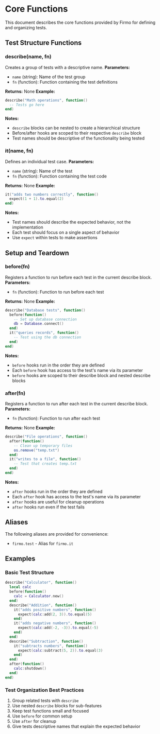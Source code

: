 # Core Functions


This document describes the core functions provided by Firmo for defining and organizing tests.

## Test Structure Functions


### describe(name, fn)


Creates a group of tests with a descriptive name.
**Parameters:**


- `name` (string): Name of the test group
- `fn` (function): Function containing the test definitions

**Returns:** None
**Example:**


```lua
describe("Math operations", function()
  -- Tests go here
end)
```


**Notes:**


- `describe` blocks can be nested to create a hierarchical structure
- Before/after hooks are scoped to their respective `describe` block
- Test names should be descriptive of the functionality being tested


### it(name, fn)


Defines an individual test case.
**Parameters:**


- `name` (string): Name of the test
- `fn` (function): Function containing the test code

**Returns:** None
**Example:**


```lua
it("adds two numbers correctly", function()
  expect(1 + 1).to.equal(2)
end)
```


**Notes:**


- Test names should describe the expected behavior, not the implementation
- Each test should focus on a single aspect of behavior
- Use `expect` within tests to make assertions


## Setup and Teardown


### before(fn)


Registers a function to run before each test in the current describe block.
**Parameters:**


- `fn` (function): Function to run before each test

**Returns:** None
**Example:**


```lua
describe("Database tests", function()
  before(function()
    -- Set up database connection
    db = Database.connect()
  end)
  it("queries records", function()
    -- Test using the db connection
  end)
end)
```


**Notes:**


- `before` hooks run in the order they are defined
- Each `before` hook has access to the test's name via its parameter
- `before` hooks are scoped to their describe block and nested describe blocks


### after(fn)


Registers a function to run after each test in the current describe block.
**Parameters:**


- `fn` (function): Function to run after each test

**Returns:** None
**Example:**


```lua
describe("File operations", function()
  after(function()
    -- Clean up temporary files
    os.remove("temp.txt")
  end)
  it("writes to a file", function()
    -- Test that creates temp.txt
  end)
end)
```


**Notes:**


- `after` hooks run in the order they are defined
- Each `after` hook has access to the test's name via its parameter
- `after` hooks are useful for cleanup operations
- `after` hooks run even if the test fails


## Aliases


The following aliases are provided for convenience:


- `firmo.test` - Alias for `firmo.it`


## Examples


### Basic Test Structure



```lua
describe("Calculator", function()
  local calc
  before(function()
    calc = Calculator.new()
  end)
  describe("Addition", function()
    it("adds positive numbers", function()
      expect(calc:add(2, 3)).to.equal(5)
    end)
    it("adds negative numbers", function()
      expect(calc:add(-2, -3)).to.equal(-5)
    end)
  end)
  describe("Subtraction", function()
    it("subtracts numbers", function()
      expect(calc:subtract(5, 2)).to.equal(3)
    end)
  end)
  after(function()
    calc:shutdown()
  end)
end)
```



### Test Organization Best Practices



1. Group related tests with `describe`
2. Use nested `describe` blocks for sub-features
3. Keep test functions small and focused
4. Use `before` for common setup
5. Use `after` for cleanup
6. Give tests descriptive names that explain the expected behavior
